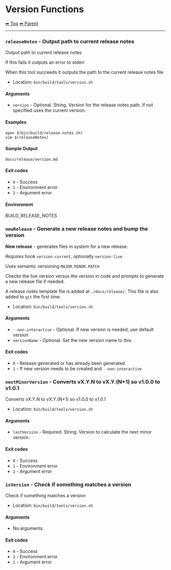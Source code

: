 # Version Functions

<!-- TEMPLATE header 2 -->
[⬅ Top](index.md) [⬅ Parent ](../index.md)
<hr />

### `releaseNotes` - Output path to current release notes

Output path to current release notes

If this fails it outputs an error to stderr

When this tool succeeds it outputs the path to the current release notes file


- Location: `bin/build/tools/version.sh`

#### Arguments

- `version` - Optional. String. Version for the release notes path. If not specified uses the current version.

#### Examples

    open $(bin/build/release-notes.sh)
    vim $(releaseNotes)

#### Sample Output

    docs/release/version.md
    

#### Exit codes

- `0` - Success
- `1` - Environment error
- `2` - Argument error

#### Environment

BUILD_RELEASE_NOTES
### `newRelease` - Generate a new release notes and bump the version

**New release** - generates files in system for a new release.

*Requires* hook `version-current`, optionally `version-live`

Uses semantic versioning `MAJOR.MINOR.PATCH`

Checks the live version versus the version in code and prompts to
generate a new release file if needed.

A release notes template file is added at `./docs/release/`. This file is
also added to `git` the first time.

- Location: `bin/build/tools/version.sh`

#### Arguments

- `--non-interactive` - Optional. If new version is needed, use default version
- `versionName` - Optional. Set the new version name to this.

#### Exit codes

- `0` - Release generated or has already been generated
- `1` - If new version needs to be created and `--non-interactive`
### `nextMinorVersion` - Converts vX.Y.N to vX.Y.(N+1) so v1.0.0 to v1.0.1

Converts vX.Y.N to vX.Y.(N+1) so v1.0.0 to v1.0.1

- Location: `bin/build/tools/version.sh`

#### Arguments

- `lastVersion` - Required. String. Version to calculate the next minor version.

#### Exit codes

- `0` - Success
- `1` - Environment error
- `2` - Argument error
### `isVersion` - Check if something matches a version

Check if something matches a version

- Location: `bin/build/tools/version.sh`

#### Arguments

- No arguments.

#### Exit codes

- `0` - Success
- `1` - Environment error
- `2` - Argument error
